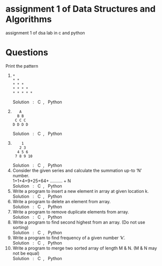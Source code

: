# assignment 1 of Data Structures and Algorithms 
assignment 1 of dsa lab in c and python

# Questions 
Print the pattern
1.  ```
    * 
    * * 
    * * * 
    * * * * 
    * * * * * 
    ```
    Solution &nbsp; : &nbsp; C &nbsp;, &nbsp; Python <br>
2.  ```
       A 
      B B 
     C C C 
    D D D D 
    ```
    Solution &nbsp; : &nbsp; C &nbsp;, &nbsp; Python <br>
3.  ```
        1 
       2 3 
      4 5 6 
     7 8 9 10 
    ```
    Solution &nbsp; : &nbsp; C &nbsp;, &nbsp; Python <br>
4. Consider the given series and calculate the summation up-to ‘N’ number.   
   1+1+4+9+25+64+ .......... + N  
   Solution &nbsp; : &nbsp; C &nbsp;, &nbsp; Python <br>
5. Write a program to insert a new element in array at given location k.  
   Solution &nbsp; : &nbsp; C &nbsp;, &nbsp; Python <br>
6. Write a program to delete an element from array.  
   Solution &nbsp; : &nbsp; C &nbsp;, &nbsp; Python <br>
7. Write a program to remove duplicate elements from array.  
   Solution &nbsp; : &nbsp; C &nbsp;, &nbsp; Python <br>
8. Write a program to find second highest from an array. (Do not use sorting)  
   Solution &nbsp; : &nbsp; C &nbsp;, &nbsp; Python <br>
9. Write a program to find frequency of a given number ‘k’.  
   Solution &nbsp; : &nbsp; C &nbsp;, &nbsp; Python <br>
10. Write a program to merge two sorted array of length M & N. (M & N may not be 
equal)  
    Solution &nbsp; : &nbsp; C &nbsp;, &nbsp; Python 
